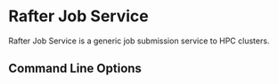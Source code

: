 # Rafter Job Service

Rafter Job Service is a generic job submission service to HPC clusters.

## Command Line Options



